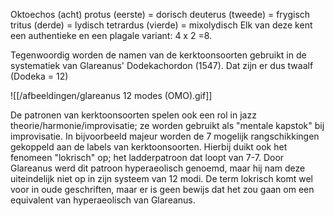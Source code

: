 Oktoechos (acht)
protus (eerste) = dorisch
deuterus (tweede)  = frygisch
tritus  (derde) = lydisch
tetrardus (vierde) = mixolydisch
Elk van deze kent een authentieke en een plagale variant: 4 x 2 =8.

Tegenwoordig worden de namen van de kerktoonsoorten gebruikt in de systematiek van Glareanus' Dodekachordon (1547). Dat zijn er dus twaalf (Dodeka = 12) 

![[/afbeeldingen/glareanus 12 modes (OMO).gif]]

De patronen van kerktoonsoorten spelen ook een rol in jazz theorie/harmonie/improvisatie; ze worden gebruikt als "mentale kapstok" bij improvisatie. In bijvoorbeeld majeur worden de 7 mogelijk rangschikkingen gekoppeld aan de labels van kerktoonsoorten. Hierbij duikt ook het fenomeen "lokrisch" op; het ladderpatroon dat loopt van 7-7. Door Glareanus werd dit patroon hyperaeolisch genoemd, maar hij nam deze uiteindelijk niet op in zijn systeem van 12 modi. 
De term lokrisch komt wel voor in oude geschriften, maar er is geen bewijs dat het zou gaan om een equivalent van hyperaeolisch van Glareanus.